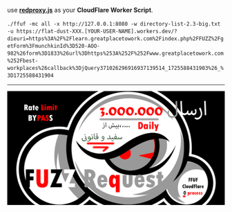 
<p>
use <a href='https://github.com/dewebdes/ZedAlert/blob/main/tools/fuzz/worker/redproxy.js'><strong>redproxy.js</strong></a> as your <strong>CloudFlare Worker Script</strong>.
</p>
<code>./ffuf -mc all -x http://127.0.0.1:8080 -w directory-list-2.3-big.txt -u https://flat-dust-XXX.[YOUR-USER-NAME].workers.dev/?dieuri=https%3A%2F%2Flearn.greatplacetowork.com%2Findex.php%2FFUZZ%2FgetForm%3FmunchkinId%3D520-AOO-982%26form%3D1833%26url%3Dhttps%253A%252F%252Fwww.greatplacetowork.com%252Fbest-workplaces%26callback%3DjQuery371026296916937139514_1725588431903%26_%3D1725588431904</code>
<hr>
<img src='https://github.com/dewebdes/ZedAlert/blob/main/tools/fuzz/worker/ratelimitbypass.png'>